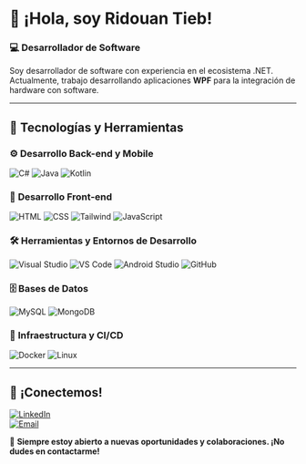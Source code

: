 # 👋 ¡Hola, soy Ridouan Tieb!

### 💻 Desarrollador de Software 

Soy desarrollador de software con experiencia en el ecosistema .NET.
Actualmente, trabajo desarrollando aplicaciones **WPF** para la integración de hardware con software.

---

## 🚀 Tecnologías y Herramientas

### ⚙️ **Desarrollo Back-end y Mobile**
![C#](https://skillicons.dev/icons?i=cs) ![Java](https://skillicons.dev/icons?i=java) ![Kotlin](https://skillicons.dev/icons?i=kotlin) 

### 🎨 **Desarrollo Front-end**
![HTML](https://skillicons.dev/icons?i=html) ![CSS](https://skillicons.dev/icons?i=css) ![Tailwind](https://skillicons.dev/icons?i=tailwind) ![JavaScript](https://skillicons.dev/icons?i=js)

### 🛠️ **Herramientas y Entornos de Desarrollo**
![Visual Studio](https://skillicons.dev/icons?i=visualstudio) ![VS Code](https://skillicons.dev/icons?i=vscode) ![Android Studio](https://skillicons.dev/icons?i=androidstudio)
 ![GitHub](https://skillicons.dev/icons?i=github) 
### 🗄️ **Bases de Datos**
![MySQL](https://skillicons.dev/icons?i=mysql) ![MongoDB](https://skillicons.dev/icons?i=mongodb)

### 🚀 **Infraestructura y CI/CD**
![Docker](https://skillicons.dev/icons?i=docker) ![Linux](https://skillicons.dev/icons?i=linux)

---

## 📲 ¡Conectemos!
[![LinkedIn](https://img.shields.io/badge/LinkedIn-0A66C2?style=for-the-badge&logo=linkedin&logoColor=white)](https://www.linkedin.com/in/ridouantieb/)  
[![Email](https://img.shields.io/badge/Email-D14836?style=for-the-badge&logo=gmail&logoColor=white)](mailto:tieb.dev@gmail.com)  

🔹 **Siempre estoy abierto a nuevas oportunidades y colaboraciones. ¡No dudes en contactarme!**
